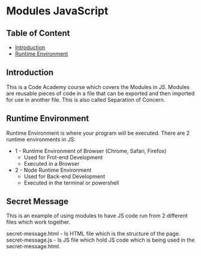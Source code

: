 # Modules JavaScript

## Table of Content

- [Introduction](#introduction)
- [Runtime Environment](#runtime-environment)

## Introduction

This is a Code Academy course which covers the Modules in JS. Modules are reusable pieces of code in a file that can be exported and then imported for use in another file. This is also called Separation of Concern.

## Runtime Environment

Runtime Environment is where your program will be executed. There are 2 runtime environments in JS:

- 1 - Runtime Environment of Browser (Chrome, Safari, Firefox)
  - Used for Frot-end Development
  - Executed in a Browser
- 2 - Node Runtime Environment
  - Used for Back-end Development
  - Executed in the terminal or powershell

## Secret Message

This is an example of using modules to have JS code run from 2 different files which work together.

secret-message.html - Is HTML file which is the structure of the page.
secret-message.js - Is JS file which hold JS code which is being used in the secret-message.html.
